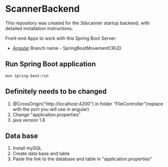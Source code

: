 # ScannerBackend
This repository was created for the 3dscanner startup backend, with detailed installation instructions.


Front-end Apps to work with this Spring Boot Server:
- [Angular](https://github.com/StatTrakR0/-ScannerFrontend)
Branch name - SpringBootMovementCRUD

## Run Spring Boot application
```
mvn spring-boot:run
```
## Definitely needs to be changed
1. @CrossOrigin("http://localhost:4200") in folder "FileController"(replace with the port you will use in angular)
2. Change "application.properties" 
3. java version 1.8

## Data base
1. Install mySQL
2. Create data base and table
3. Paste the link to the database and table in "application.properties"
